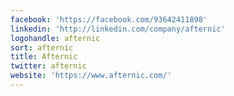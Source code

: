 ```yaml
---
facebook: 'https://facebook.com/93642411898'
linkedin: 'http://linkedin.com/company/afternic'
logohandle: afternic
sort: afternic
title: Afternic
twitter: afternic
website: 'https://www.afternic.com/'
---
```

